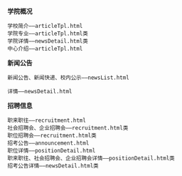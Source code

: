 
**学院概况**
 
    学校简介——articleTpl.html
    学院专业——articleTpl.html类
    学院详情——newsDetail.html类
    中心介绍——articleTpl.html
    
**新闻公告**
    
    新闻公告、新闻快递、校内公示——newsList.html
    
    详情——newsDetail.html
**招聘信息**
    
    职来职往——recruitment.html
    社会招聘会、企业招聘会——recruitment.html类
    职位招聘会——recruitment.html类
    招考公告——announcement.html
    职位详情——positionDetail.html
    职来职往、社会招聘会、企业招聘会详情——positionDetail.html类
    招考公告详情——newsDetail.html类
    

                          